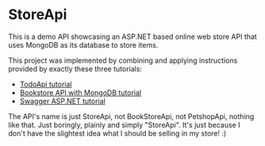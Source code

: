 # StoreApi
This is a demo API showcasing an ASP.NET based online web store API that uses MongoDB as its database to store items.

This project was implemented by combining and applying instructions provided by exactly these three tutorials:

* [TodoApi tutorial](https://learn.microsoft.com/en-us/aspnet/core/tutorials/first-web-api?view=aspnetcore-8.0&amp;tabs=visual-studio-code)
* [Bookstore API with MongoDB tutorial](https://learn.microsoft.com/en-us/aspnet/core/tutorials/first-mongo-app)
* [Swagger ASP.NET tutorial](https://learn.microsoft.com/en-us/aspnet/core/tutorials/web-api-help-pages-using-swagger?view=aspnetcore-8.0)

The API's name is just StoreApi, not BookStoreApi, not PetshopApi,
nothing like that. Just boringly, plainly and simply "StoreApi". 
It's just because I don't have the slightest idea what I should be selling in my store! :)

